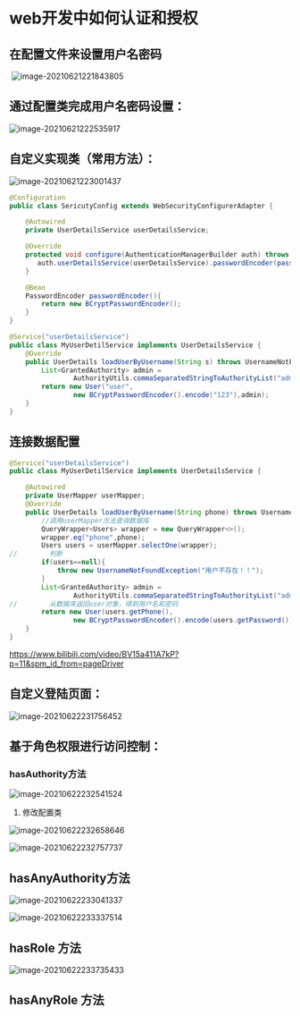 # web开发中如何认证和授权

## 在配置文件来设置用户名密码

​	![image-20210621221843805](https://gitee.com/xu_guo_dong/images/raw/master/img/image-20210621221843805.png)

## 通过配置类完成用户名密码设置：



![image-20210621222535917](https://gitee.com/xu_guo_dong/images/raw/master/img/image-20210621222535917.png)

## 自定义实现类（常用方法）：

![image-20210621223001437](https://gitee.com/xu_guo_dong/images/raw/master/img/image-20210621223001437.png)

```java
@Configuration
public class SericutyConfig extends WebSecurityConfigurerAdapter {

    @Autowired
    private UserDetailsService userDetailsService;

    @Override
    protected void configure(AuthenticationManagerBuilder auth) throws Exception {
       auth.userDetailsService(userDetailsService).passwordEncoder(passwordEncoder());
    }

    @Bean
    PasswordEncoder passwordEncoder(){
        return new BCryptPasswordEncoder();
    }
}
```

```java
@Service("userDetailsService")
public class MyUserDetilService implements UserDetailsService {
    @Override
    public UserDetails loadUserByUsername(String s) throws UsernameNotFoundException {
        List<GrantedAuthority> admin =
                AuthorityUtils.commaSeparatedStringToAuthorityList("admin");
        return new User("user",
                new BCryptPasswordEncoder().encode("123"),admin);
    }
}
```

## 连接数据配置

```java
@Service("userDetailsService")
public class MyUserDetilService implements UserDetailsService {

    @Autowired
    private UserMapper userMapper;
    @Override
    public UserDetails loadUserByUsername(String phone) throws UsernameNotFoundException {
        //调用userMapper方法查询数据库
        QueryWrapper<Users> wrapper = new QueryWrapper<>();
        wrapper.eq("phone",phone);
        Users users = userMapper.selectOne(wrapper);
//        判断
        if(users==null){
            throw new UsernameNotFoundException("用户不存在！！");
        }
        List<GrantedAuthority> admin =
                AuthorityUtils.commaSeparatedStringToAuthorityList("admin");
//        从数据库返回user对象，得到用户名和密码
        return new User(users.getPhone(),
                new BCryptPasswordEncoder().encode(users.getPassword()),admin);
    }
}
```

https://www.bilibili.com/video/BV15a411A7kP?p=11&spm_id_from=pageDriver

## 自定义登陆页面：

![image-20210622231756452](https://gitee.com/xu_guo_dong/images/raw/master/img/image-20210622231756452.png)

## 基于角色权限进行访问控制：

### hasAuthority方法

![image-20210622232541524](https://gitee.com/xu_guo_dong/images/raw/master/img/image-20210622232541524.png)

1. 修改配置类

![image-20210622232658646](https://gitee.com/xu_guo_dong/images/raw/master/img/image-20210622232658646.png)

![image-20210622232757737](https://gitee.com/xu_guo_dong/images/raw/master/img/image-20210622232757737.png)

## hasAnyAuthority方法

![image-20210622233041337](https://gitee.com/xu_guo_dong/images/raw/master/img/image-20210622233041337.png)

![image-20210622233337514](https://gitee.com/xu_guo_dong/images/raw/master/img/image-20210622233337514.png)

## hasRole 方法

![image-20210622233735433](https://gitee.com/xu_guo_dong/images/raw/master/img/image-20210622233735433.png)

## hasAnyRole 方法